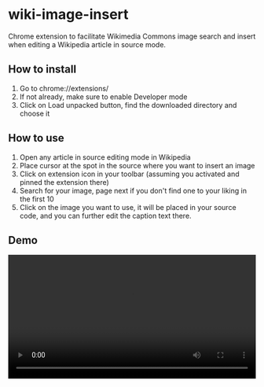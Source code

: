 # wiki-image-insert
Chrome extension to facilitate Wikimedia Commons image search and insert when editing a Wikipedia article in source mode.

## How to install
1. Go to chrome://extensions/
2. If not already, make sure to enable Developer mode
3. Click on Load unpacked button, find the downloaded directory and choose it

## How to use
1. Open any article in source editing mode in Wikipedia
2. Place cursor at the spot in the source where you want to insert an image
3. Click on extension icon in your toolbar (assuming you activated and pinned the extension there)
4. Search for your image, page next if you don't find one to your liking in the first 10
5. Click on the image you want to use, it will be placed in your source code, and you can further edit the caption text there.

## Demo
<video width="100%" controls>
  <source src="demo.mp4" type="video/mp4">
  Your browser does not support the video tag.
</video>


